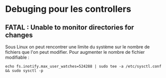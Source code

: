 # Debuging pour les controllers

## FATAL : Unable to monitor directories for changes
Sous Linux on peut rencontrer une limite du système sur le nombre de fichiers que l'on peut modifier. Pour augmenter le nombre de fichier modifiable : 
```
echo fs.inotify.max_user_watches=524288 | sudo tee -a /etc/sysctl.conf && sudo sysctl -p
```
